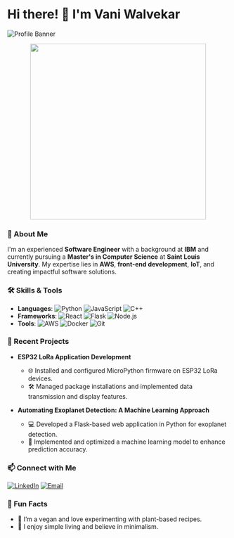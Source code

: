 # Hi there! 👋 I'm Vani Walvekar

![Profile Banner](https://via.placeholder.com/800x200.png?text=Welcome+to+My+GitHub+Profile&bg=9c88ff&fg=ffffff)

<div align="center">
  <img src="https://media.giphy.com/media/26n6Ww5v5Xqbg9dD2/giphy.gif" width="400px"/>
</div>

### 🌟 About Me
I'm an experienced **Software Engineer** with a background at **IBM** and currently pursuing a **Master's in Computer Science** at **Saint Louis University**. My expertise lies in **AWS**, **front-end development**, **IoT**, and creating impactful software solutions.

### 🛠️ Skills & Tools
- **Languages**: ![Python](https://img.shields.io/badge/Python-9c88ff?style=for-the-badge&logo=python&logoColor=ffffff) ![JavaScript](https://img.shields.io/badge/JavaScript-9c88ff?style=for-the-badge&logo=javascript&logoColor=ffffff) ![C++](https://img.shields.io/badge/C++-9c88ff?style=for-the-badge&logo=c%2B%2B&logoColor=ffffff)
- **Frameworks**: ![React](https://img.shields.io/badge/React-9c88ff?style=for-the-badge&logo=react&logoColor=ffffff) ![Flask](https://img.shields.io/badge/Flask-9c88ff?style=for-the-badge&logo=flask&logoColor=ffffff) ![Node.js](https://img.shields.io/badge/Node.js-9c88ff?style=for-the-badge&logo=nodedotjs&logoColor=ffffff)
- **Tools**: ![AWS](https://img.shields.io/badge/Amazon_AWS-9c88ff?style=for-the-badge&logo=amazon-aws&logoColor=ffffff) ![Docker](https://img.shields.io/badge/Docker-9c88ff?style=for-the-badge&logo=docker&logoColor=ffffff) ![Git](https://img.shields.io/badge/Git-9c88ff?style=for-the-badge&logo=git&logoColor=ffffff)

### 🚀 Recent Projects
- **ESP32 LoRa Application Development**
  - 🌐 Installed and configured MicroPython firmware on ESP32 LoRa devices.
  - 🛠️ Managed package installations and implemented data transmission and display features.

- **Automating Exoplanet Detection: A Machine Learning Approach**
  - 💻 Developed a Flask-based web application in Python for exoplanet detection.
  - 🧠 Implemented and optimized a machine learning model to enhance prediction accuracy.

### 📫 Connect with Me
[![LinkedIn](https://img.shields.io/badge/LinkedIn-9c88ff?style=for-the-badge&logo=linkedin&logoColor=ffffff)](https://www.linkedin.com/in/vani-walvekar-874938128) [![Email](https://img.shields.io/badge/Email-9c88ff?style=for-the-badge&logo=gmail&logoColor=ffffff)](mailto:vani.walvekar@slu.edu)

### 🌱 Fun Facts
- 🥗 I’m a vegan and love experimenting with plant-based recipes.
- 🏡 I enjoy simple living and believe in minimalism.
